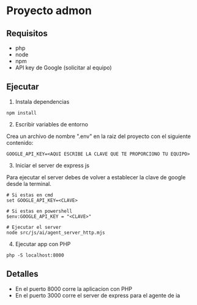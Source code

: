 # Proyecto admon

## Requisitos
- php
- node
- npm
- API key de Google (solicitar al equipo)

## Ejecutar
1. Instala dependencias
```
npm install
```

2. Escribir variables de entorno

Crea un archivo de nombre ".env" en la raiz del proyecto con el siguiente contenido:
```
GOOGLE_API_KEY=<AQUI ESCRIBE LA CLAVE QUE TE PROPORCIONO TU EQUIPO>
```

3. Iniciar el server de express js

Para ejecutar el server debes de volver a establecer la clave de google desde la terminal.
```
# Si estas en cmd
set GOOGLE_API_KEY=<CLAVE>

# Si estas en powershell
$env:GOOGLE_API_KEY = "<CLAVE>"

# Ejecutar el server
node src/js/ai/agent_server_http.mjs
```

4. Ejecutar app con PHP

```
php -S localhost:8000
```

## Detalles

- En el puerto 8000 corre la aplicacion con PHP
- En el puerto 3000 corre el server de express para el agente de ia